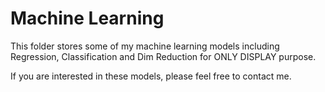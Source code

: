 # Machine Learning

This folder stores some of my machine learning models including Regression, Classification and Dim Reduction for ONLY DISPLAY purpose. 

If you are interested in these models, please feel free to contact me. 
